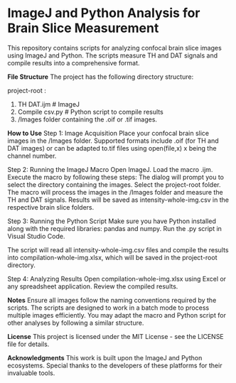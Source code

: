 # ImageJ and Python Analysis for Brain Slice Measurement
This repository contains scripts for analyzing confocal brain slice images using ImageJ and Python. The scripts measure TH and DAT signals and compile results into a comprehensive format.

**File Structure**
The project has the following directory structure:

project-root :
1.  TH DAT.ijm             # ImageJ 
2. Compile csv.py          # Python script to compile results
3. /Images folder containing the .oif or .tif images.

**How to Use**
Step 1: Image Acquisition
Place your confocal brain slice images in the /Images folder. Supported formats include .oif (for TH and DAT images) or can be adapted to.tif files using open(file,x) x being the channel number.

Step 2: Running the ImageJ Macro
Open ImageJ.
Load the macro .ijm.
Execute the macro by following these steps:
The dialog will prompt you to select the directory containing the images. Select the project-root folder.
The macro will process the images in the /Images folder and measure the TH and DAT signals.
Results will be saved as intensity-whole-img.csv in the respective brain slice folders.

Step 3: Running the Python Script
Make sure you have Python installed along with the required libraries: pandas and numpy.
Run the .py script in Visual Studio Code.

The script will read all intensity-whole-img.csv files and compile the results into compilation-whole-img.xlsx, which will be saved in the project-root directory.

Step 4: Analyzing Results
Open compilation-whole-img.xlsx using Excel or any spreadsheet application.
Review the compiled results.

**Notes**
Ensure all images follow the naming conventions required by the scripts.
The scripts are designed to work in a batch mode to process multiple images efficiently.
You may adapt the macro and Python script for other analyses by following a similar structure.

**License**
This project is licensed under the MIT License - see the LICENSE file for details.

**Acknowledgments**
This work is built upon the ImageJ and Python ecosystems. Special thanks to the developers of these platforms for their invaluable tools.
